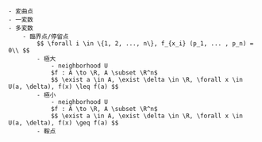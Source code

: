 
    - 変曲点
    - 一変数
    - 多変数
        - 臨界点/停留点
            $$ \forall i \in \{1, 2, ..., n\}, f_{x_i} (p_1, ... , p_n) = 0\\ $$
            - 極大
                - neighborhood U
                $f : A \to \R, A \subset \R^n$
                $$ \exist a \in A, \exist \delta \in \R, \forall x \in U(a, \delta), f(x) \leq f(a) $$
            - 極小
                - neighborhood U
                $f : A \to \R, A \subset \R^n$
                $$ \exist a \in A, \exist \delta \in \R, \forall x \in U(a, \delta), f(x) \geq f(a) $$
            - 鞍点
